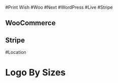 #Print Wish
#Woo
#Next
#WordPress
#Live
#Stripe

## WooCommerce 
## Stripe

#Location




# Logo By Sizes

